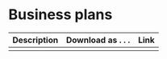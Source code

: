 # Business plans

| Description | Download as . . . | Link |
| ----------- | ----------------- | ---- |
| | | |